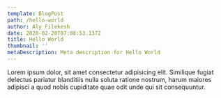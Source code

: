 ```yaml
---
template: BlogPost
path: /hello-world
author: Aly Filekesh
date: 2020-02-20T07:08:53.137Z
title: Hello World
thumbnail: ''
metaDescription: Meta description for Hello World
---
```


Lorem ipsum dolor, sit amet consectetur adipisicing elit. Similique fugiat delectus pariatur blanditiis nulla soluta ratione nostrum, harum maiores adipisci a quod nobis cupiditate quae odit unde qui sit consequuntur.
